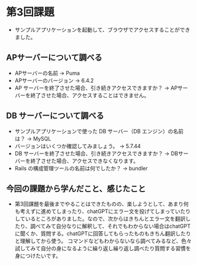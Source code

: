 # 第3回課題
- サンプルアプリケーションを起動して、ブラウザでアクセスすることができました。
## APサーバーについて調べる
- APサーバーの名前
→ Puma
- APサーバーのバージョン
→ 6.4.2
- AP サーバーを終了させた場合、引き続きアクセスできますか？
→ APサーバーを終了させた場合、アクセスすることはできません。

## DB サーバーについて調べる
- サンプルアプリケーションで使った DB サーバー（DB エンジン）の名前は？
→ MySQL
- バージョンはいくつか確認してみましょう。
→ 5.7.44
- DB サーバーを終了させた場合、引き続きアクセスできますか？
→ DBサーバーを終了させた場合、アクセスできなくなります。
- Rails の構成管理ツールの名前は何でしたか？
→ bundler

## 今回の課題から学んだこと、感じたこと
- 第3回課題を最後までやることはできたものの、楽しようとして、あまり何も考えずに進めてしまったり、chatGPTにエラー文を投げてしまっていたりしているところがありました。なので、次からはきちんとエラー文を翻訳したり、調べてみて自分なりに解釈して、それでもわからない場合はchatGPTに聞くか、質問する。chatGPTに回答してもらったものもきちん翻訳したりと理解してから使う。
コマンドなどもわからないなら調べてみるなど、色々試してみて自分の身になるように繰り返し繰り返し調べたり質問する習慣を身につけたいです。

